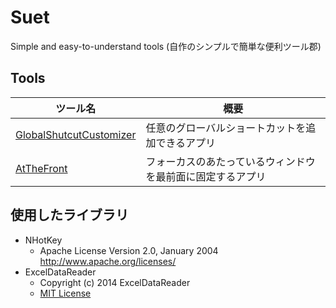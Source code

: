 # Suet

Simple and easy-to-understand tools (自作のシンプルで簡単な便利ツール郡)

## Tools

| ツール名                                                                                                 | 概要                                                       |
| -------------------------------------------------------------------------------------------------------- | ---------------------------------------------------------- |
| [GlobalShutcutCustomizer](https://github.com/nanagami1369/Suet/tree/develop/src/GlobalShutcutCustomizer) | 任意のグローバルショートカットを追加できるアプリ           |
| [AtTheFront](https://github.com/nanagami1369/Suet/tree/develop/src/AtTheFront)                           | フォーカスのあたっているウィンドウを最前面に固定するアプリ |

## 使用したライブラリ

* NHotKey
  * Apache License Version 2.0, January 2004 <http://www.apache.org/licenses/>
* ExcelDataReader
  * Copyright (c) 2014 ExcelDataReader
  * [MIT License](https://github.com/ExcelDataReader/ExcelDataReader/blob/develop/LICENSE)
